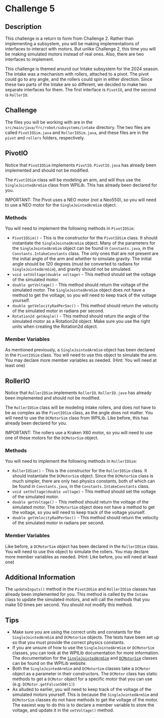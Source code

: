 # Challenge 5

## Description
This challenge is a return to form from Challenge 2. Rather than implementing a subsystem, you will be making implementations of interfaces to interact with motors. But unlike Challenge 2, this time you will be making simulated motors instead of real ones. Also, there are two interfaces to implement.

This challenge is themed around our Intake subsystem for the 2024 season. The intake was a mechanism with rollers, attached to a pivot. The pivot could go to any angle, and the rollers could spin in either direction. Since these two parts of the Intake are so different, we decided to make two separate interfaces for them. The first interface is `PivotIO`, and the second is `RollerIO`.

## Challenge
The files you will be working with are in the `src/main/java/frc/robot/subsystems/intake` directory. The two files are called `PivotIOSim.java` and `RollerIOSim.java`, and these files are in the `pivot` and `rollers` folders, respectively.

## PivotIO
Notice that `PivotIOSim` implements `PivotIO`. `PivotIO.java` has already been implemented and should not be modified.

The `PivotIOSim` class will be modeling an arm, and will thus use the `SingleJointedArmSim` class from WPILib. This has already been declared for you.

IMPORTANT: The Pivot uses a NEO motor (not a Neo550), so you will need to use a NEO motor for the `SingleJointedArmSim` object.

### Methods
You will need to implement the following methods in `PivotIOSim`:
- `PivotIOSim()` - This is the constructor for the `PivotIOSim` class. It should instantiate the `SingleJointedArmSim` object. Many of the parameters for the `SingleJointedArmSim` object can be found in `Constants.java`, in the `Constants.IntakeConstants` class. The only ones that are not present are the initial angle of the arm and whether to simulate gravity. The initial angle should be 120 degrees (must be converted to radians for `SingleJointedArmSim`), and gravity should not be simulated.
- `void setVoltage(double voltage)` - This method should set the voltage of the simulated motor.
- `double getVoltage()` - This method should return the voltage of the simulated motor. The `SingleJointedArmSim` object does not have a method to get the voltage, so you will need to keep track of the voltage yourself.
- `double getVelocityRadPerSec()` - This method should return the velocity of the simulated motor in radians per second.
- `Rotation2d getAngle()` - This method should return the angle of the simulated motor as a Rotation2d object. Make sure you use the right units when creating the Rotation2d object.

### Member Variables
As mentioned previously, a `SingleJointedArmSim` object has been declared in the `PivotIOSim` class. You will need to use this object to simulate the arm. You may declare more member variables as needed. (Hint: You will need at least one)

## RollerIO
Notice that `RollerIOSim` implements `RollerIO`. `RollerIO.java` has already been implemented and should not be modified.

The `RollerIOSim` class will be modeling intake rollers, and does not have to be as complex as the `PivotIOSim` class, as the angle does not matter. You will need to use the `DCMotorSim` class from WPILib. Like before, this has already been declared for you.

IMPORTANT: The rollers use a Kraken X60 motor, so you will need to use one of these motors for the `DCMotorSim` object.

### Methods
You will need to implement the following methods in `RollerIOSim`:
- `RollerIOSim()` - This is the constructor for the `RollerIOSim` class. It should instantiate the `DCMotorSim` object. Since the `DCMotorSim` class is much simpler, there are only two physics constants, both of which can be found in `Constants.java`, in the `Constants.IntakeConstants` class.
- `void setVoltage(double voltage)` - This method should set the voltage of the simulated motor.
- `double getVoltage()` - This method should return the voltage of the simulated motor. The `DCMotorSim` object does not have a method to get the voltage, so you will need to keep track of the voltage yourself.
- `double getVelocityRadPerSec()` - This method should return the velocity of the simulated motor in radians per second.

### Member Variables
Like before, a `DCMotorSim` object has been declared in the `RollerIOSim` class. You will need to use this object to simulate the rollers. You may declare more member variables as needed. (Hint: Like before, you will need at least one)

## Additional Information
The `updateInputs()` method in the `PivotIOSim` and `RollerIOSim` classes has already been implemented for you. This method is called by the `Intake` class to update the simulated motors, and will call the methods that you make 50 times per second. You should not modify this method.

## Tips
- Make sure you are using the correct units and constants for the `SingleJointedArmSim` and `DCMotorSim` objects. The tests have been set up so that you must provide the correct physics constants.
- If you are unsure of how to use the `SingleJointedArmSim` or `DCMotorSim` classes, you can look at the WPILib documentation for more information. The documentation for the [`SingleJointedArmSim`](https://github.wpilib.org/allwpilib/docs/release/java/edu/wpi/first/wpilibj/simulation/SingleJointedArmSim.html) and [`DCMotorSim`](https://github.wpilib.org/allwpilib/docs/release/java/edu/wpi/first/wpilibj/simulation/DCMotorSim.html) classes can be found on the WPILib website.
- Both the `SingleJointedArmSim` and `DCMotorSim` classes take a `DCMotor` object as a parameter in their constructors. The `DCMotor` class has static methods to get a `DCMotor` object for a specific motor that you can use (e.g. `DCMotor.getFalcon500(1)`)
- As alluded to earlier, you will need to keep track of the voltage of the simulated motors yourself. This is because the `SingleJointedArmSim` and `DCMotorSim` classes do not have methods to get the voltage of the motor. The easiest way to do this is to declare a member variable to store the voltage, and update it in the `setVoltage()` method.
